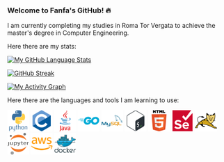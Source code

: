 ### Welcome to Fanfa's GitHub! :fire:

I am currently completing my studies in Roma Tor Vergata to achieve the master's degree in Computer Engineering.

Here there are my stats:

[![My GitHub Language Stats](https://github-readme-stats.vercel.app/api/top-langs/?username=Fanfarillo&langs_count=8&theme=tokyonight)](https://github.com/anuraghazra/github-readme-stats)

[![GitHub Streak](http://github-readme-streak-stats.herokuapp.com?user=Fanfarillo&theme=tokyonight&background=000000)](https://git.io/streak-stats)

[![My Activity Graph ](https://activity-graph.herokuapp.com/graph?username=Fanfarillo&theme=react-dark)](https://github.com/Fanfarillo)

Here there are the languages and tools I am learning to use:

<p align="left">
  <img src="https://raw.githubusercontent.com/devicons/devicon/master/icons/python/python-original-wordmark.svg" alt="python" width="50" height="50"/>
  <img src="https://raw.githubusercontent.com/devicons/devicon/master/icons/c/c-original.svg" alt="c" width="50" height="50"/>
  <img src="https://raw.githubusercontent.com/devicons/devicon/master/icons/java/java-original-wordmark.svg" alt="java" width="50" height="50"/>
  <img src="https://raw.githubusercontent.com/devicons/devicon/master/icons/go/go-original-wordmark.svg" alt="go" width="50" height="50"/>
  <img src="https://raw.githubusercontent.com/devicons/devicon/master/icons/mysql/mysql-original-wordmark.svg" alt="mysql" width="50" height="50"/>
  <img src="https://raw.githubusercontent.com/devicons/devicon/master/icons/bash/bash-original.svg" alt="kubernetes" width="50" height="50"/>
  <img src="https://raw.githubusercontent.com/devicons/devicon/master/icons/html5/html5-original-wordmark.svg" alt="html" width="50" height="50"/>
  <img src="https://raw.githubusercontent.com/devicons/devicon/master/icons/selenium/selenium-original.svg" alt="selenium" width="50" height="50"/>
  <img src="https://raw.githubusercontent.com/devicons/devicon/master/icons/tomcat/tomcat-original.svg" alt="tomcat" width="50" height="50"/>
  <img src="https://raw.githubusercontent.com/devicons/devicon/master/icons/jupyter/jupyter-original-wordmark.svg" alt="jupyter" width="50" height="50"/>
  <img src="https://raw.githubusercontent.com/devicons/devicon/master/icons/amazonwebservices/amazonwebservices-plain-wordmark.svg" alt="aws" width="50" height="50"/>
  <img src="https://raw.githubusercontent.com/devicons/devicon/master/icons/docker/docker-original-wordmark.svg" alt="docker" width="50" height="50"/>
</p>
